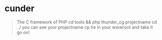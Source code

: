 # cunder
>The C framework of PHP
>cd tools && php thunder_cg projectname
>cd ../ 
>you can see your projectname
>cp he in your wwwroot and take it go on!
